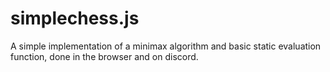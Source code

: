 # simplechess.js
 A simple implementation of a minimax algorithm and basic static evaluation function, done in the browser and on discord.
